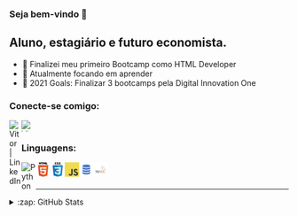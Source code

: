 ### Seja bem-vindo 👋


## Aluno, estagiário e futuro economista.

- 🔭 Finalizei meu primeiro Bootcamp como HTML Developer
- 🌱 Atualmente focando em aprender
- 🥅 2021 Goals: Finalizar 3 bootcamps pela Digital Innovation One

### Conecte-se comigo:

[<img align="left" alt="Vitor | LinkedIn" width="22px" src="https://cdn.jsdelivr.net/npm/simple-icons@v3/icons/linkedin.svg" />][linkedin]
[<img align="left" alt="Vitor | DiO" width="25px" height="20px" src="https://www.notion.so/vitorleite/Git-1b16ebbd401042c684e3d1eafe13c4db#34cd26289ba84b08bf9a9e32f45567d2" />][DiO]


<br />

### Linguagens:

<img align="left" alt="Python" width="26px" src="https://mundodevops.com/wp-content/uploads/2018/08/python-logo-400x250.png" />
<img align="left" alt="HTML5" width="26px" src="https://raw.githubusercontent.com/github/explore/80688e429a7d4ef2fca1e82350fe8e3517d3494d/topics/html/html.png" />
<img align="left" alt="CSS3" width="26px" src="https://raw.githubusercontent.com/github/explore/80688e429a7d4ef2fca1e82350fe8e3517d3494d/topics/css/css.png" />
<img align="left" alt="JavaScript" width="26px" src="https://raw.githubusercontent.com/github/explore/80688e429a7d4ef2fca1e82350fe8e3517d3494d/topics/javascript/javascript.png" />
<img align="left" alt="SQL" width="26px" src="https://raw.githubusercontent.com/github/explore/80688e429a7d4ef2fca1e82350fe8e3517d3494d/topics/sql/sql.png" />
<img align="left" alt="MySQL" width="26px" src="https://raw.githubusercontent.com/github/explore/80688e429a7d4ef2fca1e82350fe8e3517d3494d/topics/mysql/mysql.png" />

<br />
<br />

---

<details>
  <summary>:zap: GitHub Stats</summary>

  <img align="left" alt="vitoleite's GitHub Stats" src="https://github-readme-stats.vitoleite.vercel.app/api?username=vitoleite&show_icons=true&hide_border=true" />

</details>

[linkedin]: https://www.linkedin.com/in/vitorsilvaleite/
[DiO]: https://web.digitalinnovation.one/users/vitorsilvaleite3?tab=achievements

